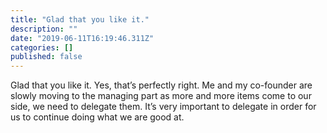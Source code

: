 ```yaml
---
title: "Glad that you like it."
description: ""
date: "2019-06-11T16:19:46.311Z"
categories: []
published: false
---
```


Glad that you like it. Yes, that’s perfectly right. Me and my co-founder are slowly moving to the managing part as more and more items come to our side, we need to delegate them. It’s very important to delegate in order for us to continue doing what we are good at.
